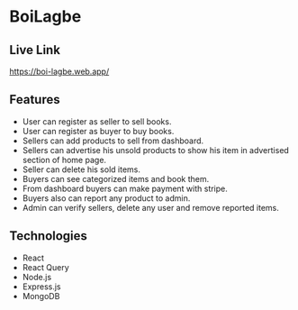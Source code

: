 # BoiLagbe
## Live Link
https://boi-lagbe.web.app/
## Features
* User can register as seller to sell books.
* User can register as buyer to buy books.
* Sellers can add products to sell from dashboard.
* Sellers can advertise his unsold products to show his item in advertised section of home page.
* Seller can delete his sold items.
* Buyers can see categorized items and book them.
* From dashboard buyers can make payment with stripe.
* Buyers also can report any product to admin.
* Admin can verify sellers, delete any user and remove reported items.
## Technologies
* React
* React Query
* Node.js
* Express.js
* MongoDB